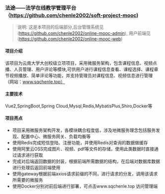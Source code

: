 ### 法途——法学在线教学管理平台（https://github.com/chenle2002/soft-project-mooc)
> 说明: 这是本项目的后端部分,后台管理系统见(https://github.com/chenle2002/online-mooc-admin),
用户前端见(https://github.com/chenle2002/online-mooc-web)
#### 项目介绍
该项目为云南大学大创校级立项项目，采用微服务架构，包含课程信息、视频点播、人员管理、用户评论等模块,可供用户进行课程信息查看、课程选择、课程章节视频播放、简单评论等功能，并支持管理员对课程信息、视频信息进行管理
（网站：www.sqchenle.top）

#### 主要技术

Vue2,SpringBoot,Spring Cloud,Mysql,Redis,MybatisPlus,Shiro,Docker等

#### 项目亮点

* 项目采用微服务架构开发，各模块耦合程度低，涉及地微服务理念包括服务发现、配置中心、微服务网关、负载均衡等
* 使用Redis完成短信登陆、注册功能，并使用Redis对查询的数据做缓存
* 使用阿里云OSS完成图片、视频、pdf等文件的存储，使用此类数据时直接通过请求进行获取
* 完成对后端返回数据的封装，根据前端所需数据的结构，在后端对数据库数据进行处理后返回前端使用
* 使用gateway根据前端axios请求前缀的不同，进行请求的分发，调用该请求所需要的微服务
* 使用Docker分别对前后端进行部署，可点击www.sqchenle.top 访问管理端
